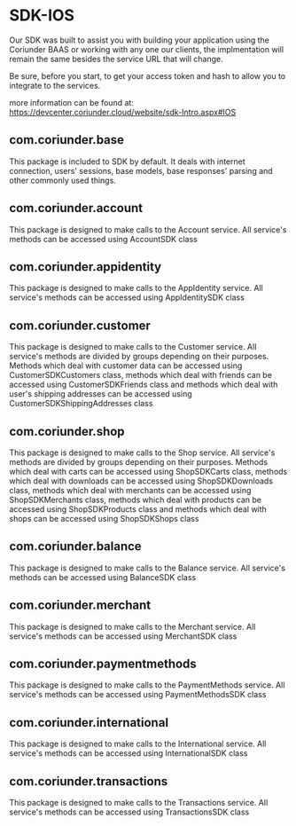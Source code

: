 # SDK-IOS

Our SDK was built to assist you with building your application using the Coriunder BAAS or working with any one our clients, the implmentation will remain the same besides the service URL that will change.

Be sure, before you start, to get your access token and hash to allow you to integrate to the services.

more information can be found at: https://devcenter.coriunder.cloud/website/sdk-Intro.aspx#IOS


## com.coriunder.base

This package is included to SDK by default. It deals with internet connection, users' sessions, base models, base responses' parsing and other commonly used things.

## com.coriunder.account

This package is designed to make calls to the Account service. All service's methods can be accessed using AccountSDK class 

## com.coriunder.appidentity

This package is designed to make calls to the AppIdentity service. All service's methods can be accessed using AppIdentitySDK class

## com.coriunder.customer

This package is designed to make calls to the Customer service. All service's methods are divided by groups depending on their purposes. Methods which deal with customer data can be accessed using CustomerSDKCustomers class, methods which deal with friends can be accessed using CustomerSDKFriends class and methods which deal with user's shipping addresses can be accessed using CustomerSDKShippingAddresses class 

## com.coriunder.shop

This package is designed to make calls to the Shop service. All service's methods are divided by groups depending on their purposes. Methods which deal with carts can be accessed using ShopSDKCarts class, methods which deal with downloads can be accessed using ShopSDKDownloads class, methods which deal with merchants can be accessed using ShopSDKMerchants class, methods which deal with products can be accessed using ShopSDKProducts class and methods which deal with shops can be accessed using ShopSDKShops class

## com.coriunder.balance

This package is designed to make calls to the Balance service. All service's methods can be accessed using BalanceSDK class

## com.coriunder.merchant

This package is designed to make calls to the Merchant service. All service's methods can be accessed using MerchantSDK class

## com.coriunder.paymentmethods

This package is designed to make calls to the PaymentMethods service. All service's methods can be accessed using PaymentMethodsSDK class

## com.coriunder.international

This package is designed to make calls to the International service. All service's methods can be accessed using InternationalSDK class

## com.coriunder.transactions

This package is designed to make calls to the Transactions service. All service's methods can be accessed using TransactionsSDK class
